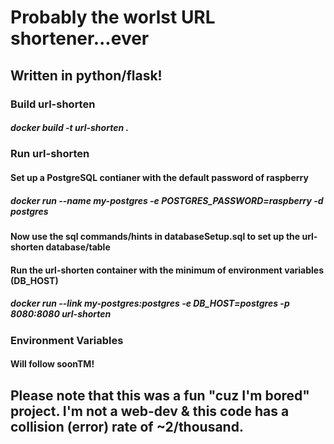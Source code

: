 # Probably the worlst URL shortener...ever
## Written in python/flask!

### Build url-shorten
##### docker build -t url-shorten .

### Run url-shorten
#### Set up a PostgreSQL contianer with the default password of raspberry
##### docker run --name my-postgres -e POSTGRES_PASSWORD=raspberry -d postgres

#### Now use the sql commands/hints in databaseSetup.sql to set up the url-shorten database/table

#### Run the url-shorten container with the minimum of environment variables (DB_HOST)
##### docker run --link my-postgres:postgres -e DB_HOST=postgres -p 8080:8080 url-shorten

### Environment Variables
#### Will follow soonTM!


## Please note that this was a fun "cuz I'm bored" project. I'm not a web-dev & this code has a collision (error) rate of ~2/thousand.
